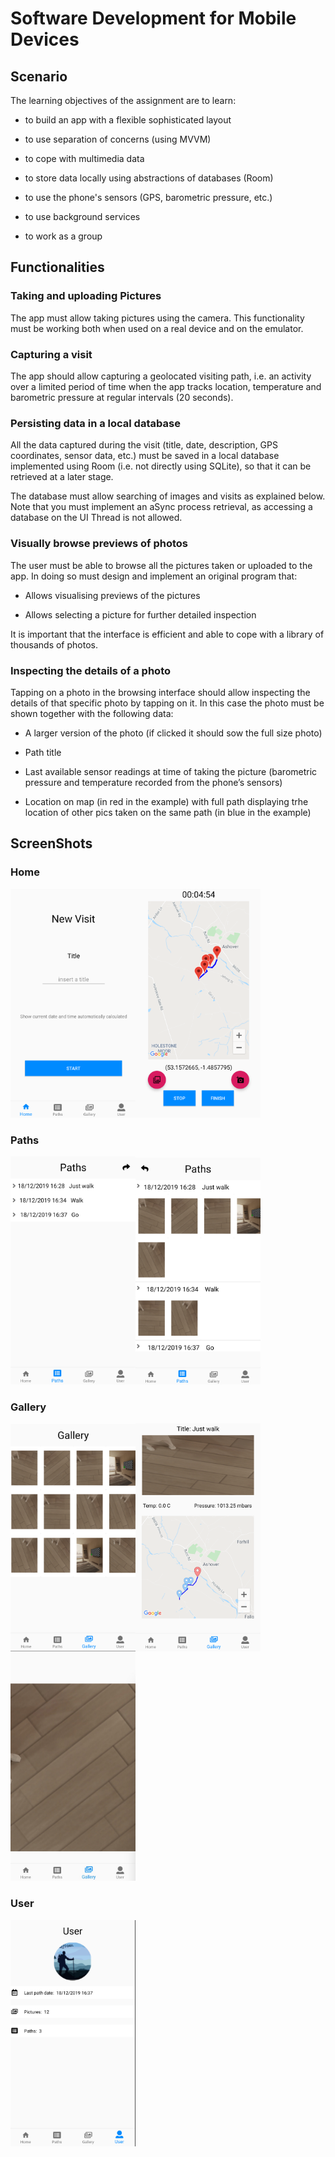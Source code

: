 # **Software Development for Mobile Devices**

## **Scenario**

The learning objectives of the assignment are to learn:

* to build an app with a flexible sophisticated layout

* to use separation of concerns (using MVVM)

* to cope with multimedia data

* to store data locally using abstractions of databases (Room)

* to use the phone's sensors (GPS, barometric pressure, etc.)

* to use background services

* to work as a group

## **Functionalities**

### **Taking and uploading Pictures**

The app must allow taking pictures using the camera. This functionality must be working both when used on a real device and on the emulator.

### **Capturing a visit**

The app should allow capturing a geolocated visiting path, i.e. an activity over a limited period of time when the app tracks location, temperature and barometric pressure at regular intervals (20 seconds). 

### **Persisting data in a local database**

All the data captured during the visit (title, date, description, GPS coordinates, sensor data, etc.) must be saved in a local database implemented using Room (i.e. not directly using SQLite), so that it can be retrieved at a later stage.

The database must allow searching of images and visits as explained below. Note that you must implement an aSync process retrieval, as accessing a database on the UI Thread is not allowed.

### **Visually browse previews of photos**

The user must be able to browse all the pictures taken or uploaded to the app. In doing so must design and implement an original program that:

* Allows visualising previews of the pictures

* Allows selecting a picture for further detailed inspection

It is important that the interface is efficient and able to cope with a library of thousands of photos.

### **Inspecting the details of a photo**

Tapping on a photo in the browsing interface should allow inspecting the details of that specific photo by tapping on it. In this case the photo must be shown together with the following data:

* A larger version of the photo (if clicked it should sow the full size photo)

* Path title

* Last available sensor readings at time of taking the picture (barometric pressure and temperature recorded from the phone’s sensors)

* Location on map (in red in the example) with full path displaying trhe location of other pics
taken on the same path (in blue in the example)

## **ScreenShots**

### **Home**

<img src="./diagram/Home.png" width="200px" /><img src="./diagram/Tracking.png" width="200px" />

### **Paths**

<img src="./diagram/Paths.png" width="200px" /><img src="./diagram/PathImage.png" width="200px" />

### **Gallery**

<img src="./diagram/Gallery.png" width="200px" /><img src="./diagram/Image.png" width="200px" /><img src="./diagram/ImageFullSize.jpeg" width="200px" />

### **User**

<img src="./diagram/User.png" width="200px"  />